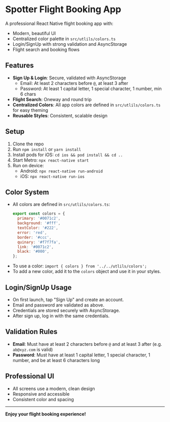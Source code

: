 # Spotter Flight Booking App

A professional React Native flight booking app with:
- Modern, beautiful UI
- Centralized color palette in `src/utlils/colors.ts`
- Login/SignUp with strong validation and AsyncStorage
- Flight search and booking flows

## Features
- **Sign Up & Login**: Secure, validated with AsyncStorage
  - Email: At least 2 characters before `@`, at least 3 after
  - Password: At least 1 capital letter, 1 special character, 1 number, min 6 chars
- **Flight Search**: Oneway and round trip
- **Centralized Colors**: All app colors are defined in `src/utlils/colors.ts` for easy theming
- **Reusable Styles**: Consistent, scalable design

## Setup
1. Clone the repo
2. Run `npm install` or `yarn install`
3. Install pods for iOS: `cd ios && pod install && cd ..`
4. Start Metro: `npx react-native start`
5. Run on device:
   - Android: `npx react-native run-android`
   - iOS: `npx react-native run-ios`

## Color System
- All colors are defined in `src/utlils/colors.ts`:
  ```js
  export const colors = {
    primary: '#0071c2',
    background: '#fff',
    textColor: '#222',
    error: 'red',
    border: '#ccc',
    quinary: '#f7f7fa',
    link: '#0071c2',
    black: '#000',
  };
  ```
- To use a color: `import { colors } from '../../utlils/colors';`
- To add a new color, add it to the `colors` object and use it in your styles.

## Login/SignUp Usage
- On first launch, tap "Sign Up" and create an account.
- Email and password are validated as above.
- Credentials are stored securely with AsyncStorage.
- After sign up, log in with the same credentials.

## Validation Rules
- **Email**: Must have at least 2 characters before `@` and at least 3 after (e.g. `ab@xyz.com` is valid)
- **Password**: Must have at least 1 capital letter, 1 special character, 1 number, and be at least 6 characters long

## Professional UI
- All screens use a modern, clean design
- Responsive and accessible
- Consistent color and spacing

---

**Enjoy your flight booking experience!**
